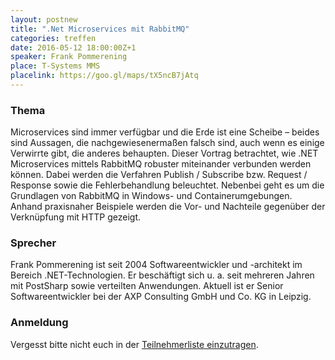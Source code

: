 ```yaml
---
layout: postnew
title: ".Net Microservices mit RabbitMQ"
categories: treffen
date: 2016-05-12 18:00:00Z+1
speaker: Frank Pommerening
place: T-Systems MMS
placelink: https://goo.gl/maps/tX5ncB7jAtq
---
```


### Thema

Microservices sind immer verfügbar und die Erde ist eine Scheibe – beides sind Aussagen, die nachgewiesenermaßen falsch sind, auch wenn es einige Verwirrte gibt, die anderes behaupten. Dieser Vortrag betrachtet, wie .NET Microservices mittels RabbitMQ robuster miteinander verbunden werden können. Dabei werden die Verfahren Publish / Subscribe bzw. Request / Response sowie die Fehlerbehandlung beleuchtet.
Nebenbei geht es um die Grundlagen von RabbitMQ in Windows- und Containerumgebungen. Anhand praxisnaher Beispiele werden die Vor- und Nachteile gegenüber der Verknüpfung mit HTTP gezeigt.

### Sprecher

Frank Pommerening ist seit 2004 Softwareentwickler und -architekt im Bereich .NET-Technologien. Er beschäftigt sich u. a. seit mehreren Jahren mit PostSharp sowie verteilten Anwendungen. Aktuell ist er Senior Softwareentwickler bei der AXP Consulting GmbH und Co. KG in Leipzig.

### Anmeldung

Vergesst bitte nicht euch in der [Teilnehmerliste einzutragen](https://www.xing.com/events/net-microservices-rabbitmq-1666052).
